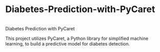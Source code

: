 # Diabetes-Prediction-with-PyCaret
<br>
Diabetes Prediction with PyCaret<br>

This project utilizes PyCaret, a Python library for simplified machine learning, to build a predictive model for diabetes detection.
